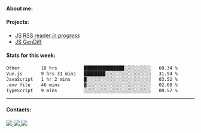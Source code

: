 #### About me:

#### Projects:
- [JS RSS reader *in progress*](https://github.com/GKoil/frontend-project-lvl3)
- [JS GenDiff](https://github.com/GKoil/GenDiff)

#### Stats for this week:
<!--START_SECTION:waka-->

```txt
Other        18 hrs          ███████████████░░░░░░░░░░   60.34 %
Vue.js       9 hrs 31 mins   ████████░░░░░░░░░░░░░░░░░   31.94 %
JavaScript   1 hr 2 mins     █░░░░░░░░░░░░░░░░░░░░░░░░   03.52 %
.env file    46 mins         ▓░░░░░░░░░░░░░░░░░░░░░░░░   02.60 %
TypeScript   9 mins          ░░░░░░░░░░░░░░░░░░░░░░░░░   00.52 %
```

<!--END_SECTION:waka-->
---
#### Contacts:

<a target='_blank' title='LinkedIn' href="https://www.linkedin.com/in/gkoil/">
  <img src="https://img.shields.io/badge/LinkedIn-0077B5?style=for-the-badge&logo=linkedin&logoColor=white" />
</a>
<a target='_blank' title='Telegram' href="https://t.me/gkoil">
  <img src="https://img.shields.io/badge/Telegram-2CA5E0?style=for-the-badge&logo=telegram&logoColor=white" />
</a>
<a target='_blank' title='Gmail' href="mailto: gk.grigorev@gmail.com">
  <img src="https://img.shields.io/badge/Gmail-D14836?style=for-the-badge&logo=gmail&logoColor=white" />
</a>

